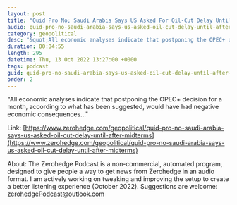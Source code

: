 ```yaml
---
layout: post
title: "Quid Pro No; Saudi Arabia Says US Asked For Oil-Cut Delay Until After Midterms"
audio: quid-pro-no-saudi-arabia-says-us-asked-oil-cut-delay-until-after-midterms-0
category: geopolitical
desc: "&quot;All economic analyses indicate that postponing the OPEC+ decision for a month, according to what has been suggested, would have had negative economic consequences...&quot;"
duration: 00:04:55
length: 295
datetime: Thu, 13 Oct 2022 13:27:00 +0000
tags: podcast
guid: quid-pro-no-saudi-arabia-says-us-asked-oil-cut-delay-until-after-midterms-0
order: 2
---
```

&quot;All economic analyses indicate that postponing the OPEC+ decision for a month, according to what has been suggested, would have had negative economic consequences...&quot;

Link: [https://www.zerohedge.com/geopolitical/quid-pro-no-saudi-arabia-says-us-asked-oil-cut-delay-until-after-midterms](https://www.zerohedge.com/geopolitical/quid-pro-no-saudi-arabia-says-us-asked-oil-cut-delay-until-after-midterms)

About: The Zerohedge Podcast is a non-commercial, automated program, designed to give people a way to get news from Zerohedge in an audio format.  I am actively working on tweaking and improving the setup to create a better listening experience (October 2022).  Suggestions are welcome: [zerohedgePodcast@outlook.com](mailto:zerohedgePodcast@outlook.com)